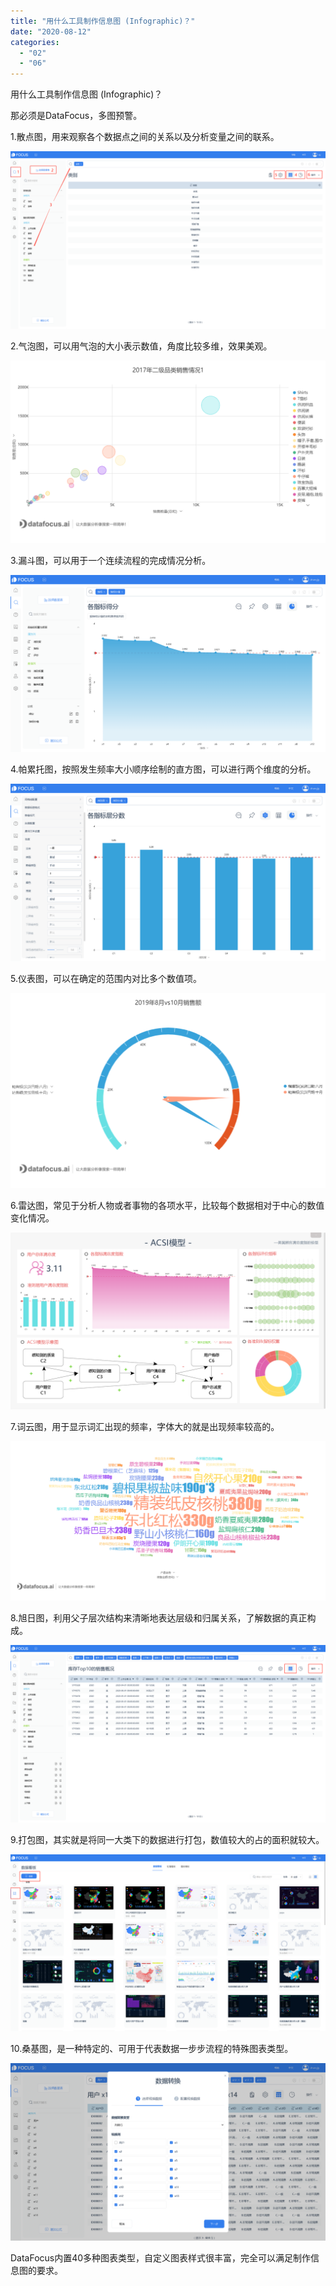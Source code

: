 ```yaml
---
title: "用什么工具制作信息图 (Infographic)？"
date: "2020-08-12"
categories: 
  - "02"
  - "06"
---
```


用什么工具制作信息图 (Infographic)？

那必须是DataFocus，多图预警。

1.散点图，用来观察各个数据点之间的关系以及分析变量之间的联系。

![不同客户群消费情况1](images/1.png)

2.气泡图，可以用气泡的大小表示数值，角度比较多维，效果美观。

![2017年二级品类销售情况1](images/20171.png)

3.漏斗图，可以用于一个连续流程的完成情况分析。

![漏斗图测试](images/unnamed-file-4.png)

4.帕累托图，按照发生频率大小顺序绘制的直方图，可以进行两个维度的分析。

![知名企业销量分析](images/unnamed-file-5.png)

5.仪表图，可以在确定的范围内对比多个数值项。

![2019年8月vs10月销售额](images/20198vs10.png)

6.雷达图，常见于分析人物或者事物的各项水平，比较每个数据相对于中心的数值变化情况。

![雷达图测试](images/unnamed-file-6.png)

7.词云图，用于显示词汇出现的频率，字体大的就是出现频率较高的。

![png_1595487755270](images/png_1595487755270.png)

8.旭日图，利用父子层次结构来清晰地表达层级和归属关系，了解数据的真正构成。

![各级品类销售总况](images/unnamed-file-7.png)

9.打包图，其实就是将同一大类下的数据进行打包，数值较大的占的面积就较大。

![存货销售情况](images/unnamed-file-8.png)

10.桑基图，是一种特定的、可用于代表数据一步步流程的特殊图表类型。

![不同用户群黏性趋势变化_1](images/1-1.png)

DataFocus内置40多种图表类型，自定义图表样式很丰富，完全可以满足制作信息图的要求。

